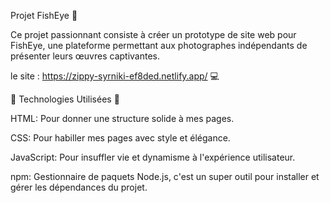 Projet FishEye 💼


Ce projet passionnant consiste à créer un prototype de site web pour FishEye, une plateforme permettant aux photographes indépendants de présenter leurs œuvres captivantes.

le site : https://zippy-syrniki-ef8ded.netlify.app/  💻


 🚀 Technologies Utilisées 🚀

HTML: Pour donner une structure solide à mes pages.

CSS: Pour habiller mes pages avec style et élégance.

JavaScript: Pour insuffler vie et dynamisme à l'expérience utilisateur.

npm: Gestionnaire de paquets Node.js, c'est un super outil pour installer et gérer les dépendances du projet.




